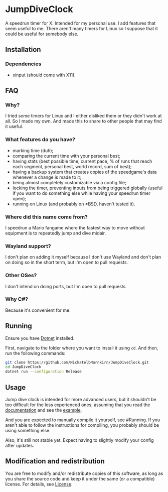 # JumpDiveClock

A speedrun timer for X. Intended for my personal use. I add features that seem useful to me. There
aren't many timers for Linux so I suppose that it could be useful for somebody else.

## Installation

### Dependencies

* xinput (should come with X11).

## FAQ

### Why?

I tried some timers for Linux and I either disliked them or they didn't work at all. So I made my
own. And made this to share to other people that may find it useful.

### What features do you have?

* marking time (duh);
* comparing the current time with your personal best;
* having stats (best possible time, current pace, % of runs that reach each segment, personal best,
    world record, sum of best);
* having a backup system that creates copies of the speedgame's data whenever a change is made to
    it;
* being almost completely customizable via a config file;
* locking the timer, preventing inputs from being triggered globally (useful if you want to do
    something else while having your speedrun timer open);
* running on Linux (and probably on *BSD, haven't tested it).

### Where did this name come from?

I speedrun a Mario fangame where the fastest way to move without equipment is to repeatedly jump and
dive midair.

### Wayland support?

I don't plan on adding it myself because I don't use Wayland and don't plan on doing so in the short
term, but I'm open to pull requests.

### Other OSes?

I don't intend on doing ports, but I'm open to pull requests.

### Why C#?

Because it's convenient for me.

## Running

Ensure you have
[Dotnet](https://learn.microsoft.com/en-us/dotnet/core/install/linux?WT.mc_id=dotnet-35129-website)
installed.

First, navigate to the folder where you want to install it using `cd`. And then, run the following
commands:

```sh
git clone https://github.com/NickatelbNornkirn/JumpDiveClock.git
cd JumpDiveClock
dotnet run --configuration Release
```

## Usage

Jump dive clock is intended for more advanced users, but it shouldn't be too difficult for the less
experienced ones, assuming that you read the [documentation](DOCS.md) and see the
[example](splits/example.yml).

And you are expected to manually compile it yourself, see #Running. If you aren't able to follow the
instructions for compiling, you probably should be using something else.

Also, it's still not stable yet. Expect having to slightly modify your config after updates.

## Modification and redistribution

You are free to modify and/or redistribute copies of this software, as long as you share the source
code and keep it under the same (or a compatible) license. For details, see [License](LICENSE).
